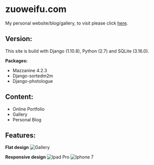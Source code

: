 # zuoweifu.com
My personal website/blog/gallery, to visit please click [here](www.zuoweifu.com).

## Version:
This site is build with Django (1.10.8), Python (2.7) and SQLite (3.16.0).

**Packages:**

 - Mazzanine 4.2.3
 - Django-sortedm2m
 - Django-photologue

## Content:

 - Online Portfolio
 - Gallery 
 - Personal Blog 
 
## Features:
**Flat design**
![Gallery](/static/images/1.png)

**Responsive design**
![Ipad Pro](/static/images/2.png)
![Iphone 7](/static/images/3.png)